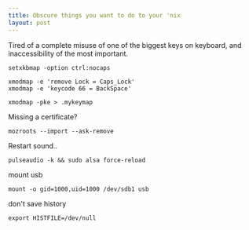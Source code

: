 ```yaml
---
title: Obscure things you want to do to your 'nix
layout: post
---
```


Tired of a complete misuse of one of the biggest keys on keyboard, and inaccessibility of the most important.

    setxkbmap -option ctrl:nocaps

    xmodmap -e 'remove Lock = Caps_Lock'
    xmodmap -e 'keycode 66 = BackSpace'
    
    xmodmap -pke > .mykeymap

Missing a certificate?

    mozroots --import --ask-remove

Restart sound..

    pulseaudio -k && sudo alsa force-reload

mount usb

    mount -o gid=1000,uid=1000 /dev/sdb1 usb

don't save history

    export HISTFILE=/dev/null